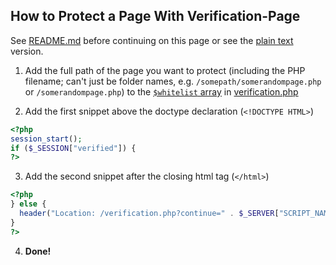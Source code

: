 ## How to Protect a Page With Verification-Page

See  [README.md](README.md) before continuing on this page or see the [plain text](php-snippets.txt) version.

1. Add the full path of the page you want to protect (including the PHP filename; can't just be folder names, e.g. `/somepath/somerandompage.php` or `/somerandompage.php`) to the [`$whitelist` array](verification.php#L15) in [verification.php](verification.php)

2. Add the first snippet above the doctype declaration (`<!DOCTYPE HTML>`)

```php
<?php
session_start();
if ($_SESSION["verified"]) {
?>
```

3. Add the second snippet after the closing html tag (`</html>`)

```php
<?php
} else {
  header("Location: /verification.php?continue=" . $_SERVER["SCRIPT_NAME"]);
}
?>
```

4. **Done!**
